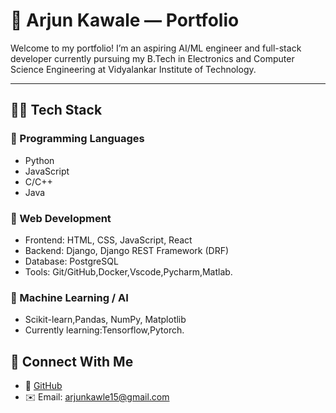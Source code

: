 # 🧠 Arjun Kawale — Portfolio

Welcome to my portfolio! I’m an aspiring AI/ML engineer and full-stack developer currently pursuing my B.Tech in Electronics and Computer Science Engineering at Vidyalankar Institute of Technology.

---

## 👨‍💻 Tech Stack

### 🔹 Programming Languages
- Python
- JavaScript
- C/C++ 
- Java 

### 🔹 Web Development
- Frontend: HTML, CSS, JavaScript, React
- Backend: Django, Django REST Framework (DRF)
- Database: PostgreSQL
- Tools: Git/GitHub,Docker,Vscode,Pycharm,Matlab.

### 🔹 Machine Learning / AI
- Scikit-learn,Pandas, NumPy, Matplotlib
- Currently learning:Tensorflow,Pytorch.


## 🔗 Connect With Me

- 🔗 [GitHub](https://github.com/ArjunKawale)
- ✉️ Email: arjunkawle15@gmail.com

